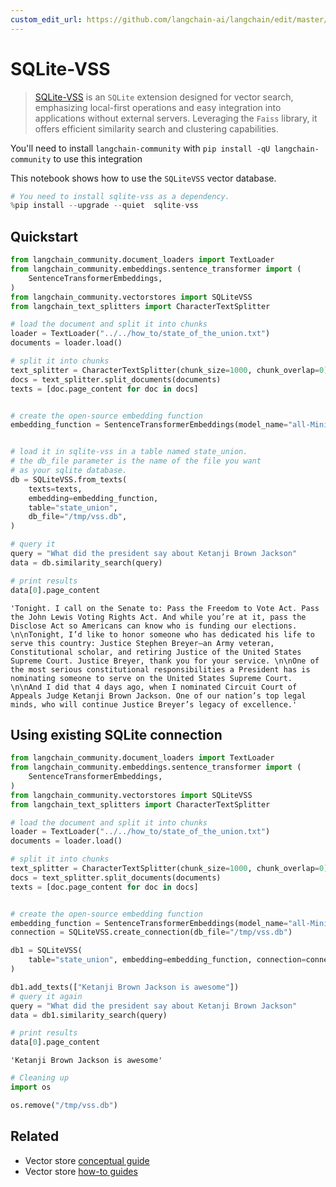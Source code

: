 ```yaml
---
custom_edit_url: https://github.com/langchain-ai/langchain/edit/master/docs/docs/integrations/vectorstores/sqlitevss.ipynb
---
```

# SQLite-VSS

>[SQLite-VSS](https://alexgarcia.xyz/sqlite-vss/) is an `SQLite` extension designed for vector search, emphasizing local-first operations and easy integration into applications without external servers. Leveraging the `Faiss` library, it offers efficient similarity search and clustering capabilities.

You'll need to install `langchain-community` with `pip install -qU langchain-community` to use this integration

This notebook shows how to use the `SQLiteVSS` vector database.


```python
# You need to install sqlite-vss as a dependency.
%pip install --upgrade --quiet  sqlite-vss
```

## Quickstart


```python
from langchain_community.document_loaders import TextLoader
from langchain_community.embeddings.sentence_transformer import (
    SentenceTransformerEmbeddings,
)
from langchain_community.vectorstores import SQLiteVSS
from langchain_text_splitters import CharacterTextSplitter

# load the document and split it into chunks
loader = TextLoader("../../how_to/state_of_the_union.txt")
documents = loader.load()

# split it into chunks
text_splitter = CharacterTextSplitter(chunk_size=1000, chunk_overlap=0)
docs = text_splitter.split_documents(documents)
texts = [doc.page_content for doc in docs]


# create the open-source embedding function
embedding_function = SentenceTransformerEmbeddings(model_name="all-MiniLM-L6-v2")


# load it in sqlite-vss in a table named state_union.
# the db_file parameter is the name of the file you want
# as your sqlite database.
db = SQLiteVSS.from_texts(
    texts=texts,
    embedding=embedding_function,
    table="state_union",
    db_file="/tmp/vss.db",
)

# query it
query = "What did the president say about Ketanji Brown Jackson"
data = db.similarity_search(query)

# print results
data[0].page_content
```



```output
'Tonight. I call on the Senate to: Pass the Freedom to Vote Act. Pass the John Lewis Voting Rights Act. And while you’re at it, pass the Disclose Act so Americans can know who is funding our elections. \n\nTonight, I’d like to honor someone who has dedicated his life to serve this country: Justice Stephen Breyer—an Army veteran, Constitutional scholar, and retiring Justice of the United States Supreme Court. Justice Breyer, thank you for your service. \n\nOne of the most serious constitutional responsibilities a President has is nominating someone to serve on the United States Supreme Court. \n\nAnd I did that 4 days ago, when I nominated Circuit Court of Appeals Judge Ketanji Brown Jackson. One of our nation’s top legal minds, who will continue Justice Breyer’s legacy of excellence.'
```


## Using existing SQLite connection


```python
from langchain_community.document_loaders import TextLoader
from langchain_community.embeddings.sentence_transformer import (
    SentenceTransformerEmbeddings,
)
from langchain_community.vectorstores import SQLiteVSS
from langchain_text_splitters import CharacterTextSplitter

# load the document and split it into chunks
loader = TextLoader("../../how_to/state_of_the_union.txt")
documents = loader.load()

# split it into chunks
text_splitter = CharacterTextSplitter(chunk_size=1000, chunk_overlap=0)
docs = text_splitter.split_documents(documents)
texts = [doc.page_content for doc in docs]


# create the open-source embedding function
embedding_function = SentenceTransformerEmbeddings(model_name="all-MiniLM-L6-v2")
connection = SQLiteVSS.create_connection(db_file="/tmp/vss.db")

db1 = SQLiteVSS(
    table="state_union", embedding=embedding_function, connection=connection
)

db1.add_texts(["Ketanji Brown Jackson is awesome"])
# query it again
query = "What did the president say about Ketanji Brown Jackson"
data = db1.similarity_search(query)

# print results
data[0].page_content
```



```output
'Ketanji Brown Jackson is awesome'
```



```python
# Cleaning up
import os

os.remove("/tmp/vss.db")
```


## Related

- Vector store [conceptual guide](/docs/concepts/#vector-stores)
- Vector store [how-to guides](/docs/how_to/#vector-stores)
